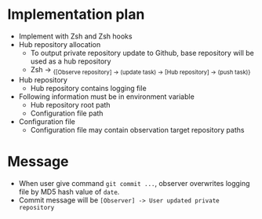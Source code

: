# Implementation plan

* Implement with Zsh and Zsh hooks
* Hub repository allocation
    * To output private repository update to Github, base repository will be used as a hub repository
    * Zsh -> <Sub shell>{[Observe repository] -> (update task) -> [Hub repository] -> (push task)}
* Hub repository
    * Hub repository contains logging file
* Following information must be in environment variable
    * Hub repository root path
    * Configuration file path
* Configuration file
    * Configuration file may contain observation target repository paths

# Message

* When user give command `git commit ...`, observer overwrites logging file by MD5 hash value of `date`.
* Commit message will be `[Observer] -> User updated private repository`

